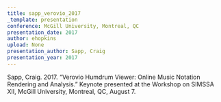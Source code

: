 ```yaml
---
title: sapp_verovio_2017
_template: presentation
conference: McGill University, Montreal, QC
presentation_date: 2017
author: ehopkins
upload: None
presentation_author: Sapp, Craig
presentation_year: 2017
---
```

Sapp, Craig. 2017. “Verovio Humdrum Viewer: Online Music Notation Rendering and Analysis.” Keynote presented at the Workshop on SIMSSA XII, McGill University, Montreal, QC, August 7.